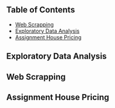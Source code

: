 
## Table of Contents
- [Web Scrapping](#Web-Scraping)
- [Exploratory Data Analysis](#Exploratory-Data-Analysis)
- [Assignment House Pricing](#Assignment-House-Pricing)

## Exploratory Data Analysis
## Web Scrapping
## Assignment House Pricing
